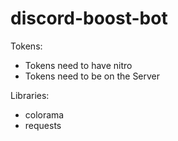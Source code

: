 # discord-boost-bot
 Tokens:
- Tokens need to have nitro
- Tokens need to be on the Server

Libraries:
- colorama
- requests

